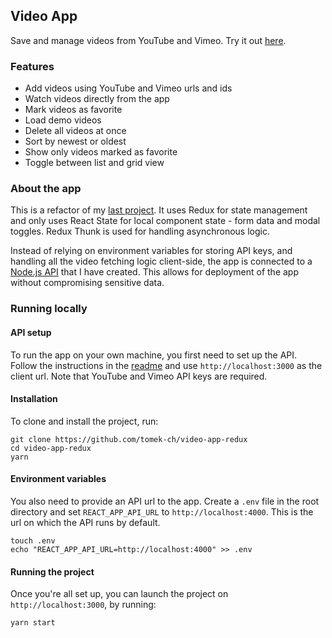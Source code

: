 ## Video App

Save and manage videos from YouTube and Vimeo. Try it out [here](https://hopeful-feynman-055449.netlify.app).

### Features

- Add videos using YouTube and Vimeo urls and ids
- Watch videos directly from the app
- Mark videos as favorite
- Load demo videos
- Delete all videos at once
- Sort by newest or oldest
- Show only videos marked as favorite
- Toggle between list and grid view

### About the app

This is a refactor of my [last project](https://github.com/tomek-ch/video-app). It uses Redux for state management and only uses React State for local component state - form data and modal toggles. Redux Thunk is used for handling asynchronous logic.

Instead of relying on environment variables for storing API keys, and handling all the video fetching logic client-side, the app is connected to a [Node.js API](https://github.com/tomek-ch/video-api) that I have created. This allows for deployment of the app without compromising sensitive data.

### Running locally

#### API setup

To run the app on your own machine, you first need to set up the API. Follow the instructions in the [readme](https://github.com/tomek-ch/video-api#readme) and use `http://localhost:3000` as the client url. Note that YouTube and Vimeo API keys are required.

#### Installation

To clone and install the project, run:

```
git clone https://github.com/tomek-ch/video-app-redux
cd video-app-redux
yarn
```

#### Environment variables

You also need to provide an API url to the app. Create a `.env` file in the root directory and set `REACT_APP_API_URL` to `http://localhost:4000`. This is the url on which the API runs by default.

```
touch .env
echo "REACT_APP_API_URL=http://localhost:4000" >> .env
```

#### Running the project

Once you're all set up, you can launch the project on `http://localhost:3000`, by running:

```
yarn start
```

